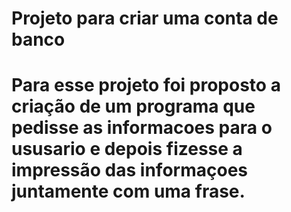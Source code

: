 <h1>Projeto para criar uma conta de banco<h1/>

<p>Para esse projeto foi proposto a criação de um programa que pedisse 
as informacoes para o ususario e depois fizesse a impressão
das informaçoes juntamente com uma frase.</p>
